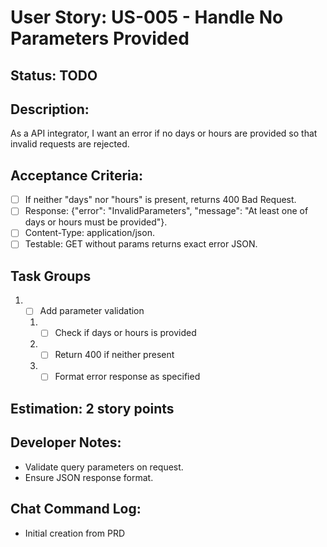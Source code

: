 # User Story: US-005 - Handle No Parameters Provided

## Status: TODO

## Description:

As a API integrator, I want an error if no days or hours are provided so that invalid requests are rejected.

## Acceptance Criteria:

- [ ] If neither "days" nor "hours" is present, returns 400 Bad Request.
- [ ] Response: {"error": "InvalidParameters", "message": "At least one of days or hours must be provided"}.
- [ ] Content-Type: application/json.
- [ ] Testable: GET without params returns exact error JSON.

## Task Groups

1. - [ ] Add parameter validation
    1. - [ ] Check if days or hours is provided
    2. - [ ] Return 400 if neither present
    3. - [ ] Format error response as specified

## Estimation: 2 story points

## Developer Notes:

- Validate query parameters on request.
- Ensure JSON response format.

## Chat Command Log:

- Initial creation from PRD